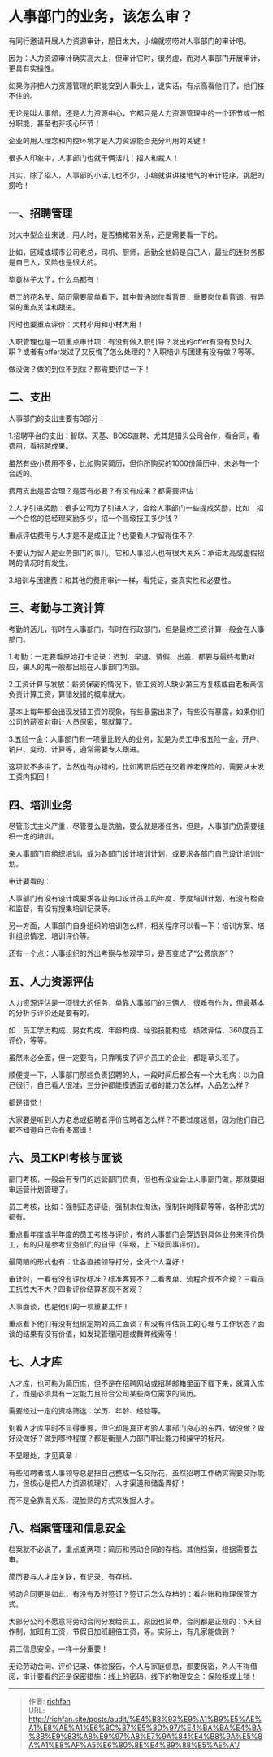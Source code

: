 # 人事部门的业务，该怎么审？

有同行邀请开展人力资源审计，题目太大，小编就唠唠对人事部门的审计吧。

因为：人力资源审计确实高大上，但审计它时，很务虚，而对人事部门开展审计，更具有实操性。

如果你非把人力资源管理的职能安到人事头上，说实话，有点高看他们了，他们接不住的。

无论是叫人事部，还是人力资源中心，它都只是人力资源管理中的一个环节或一部分职能，甚至也非核心环节！

企业的用人理念和内控环境才是人力资源能否充分利用的关键！

很多人印象中，人事部门也就干俩活儿：招人和裁人！

其实，除了招人，人事部的小活儿也不少，小编就讲讲接地气的审计程序，挑肥的捞哈！

## 一、招聘管理

对大中型企业来说，用人时，是否搞裙带关系，还是需要看一下的。

比如，区域或城市公司老总，司机、厨师，后勤全他妈是自己人，最扯的连财务都是自己人，风险也是很大的。

毕竟林子大了，什么鸟都有！

员工的花名册、简历需要简单看下，其中普通岗位看背景，重要岗位看背调，有异常的重点关注和跟进。

同时也要重点评价：大材小用和小材大用！

入职管理也是一项重点审计项：有没有做入职引导？发出的offer有没有及时入职？或者有offer发过了又反悔了怎么处理的？入职培训与团建有没有做？等等。

做没做？做的到位不到位？都需要评估一下！

## 二、支出

人事部门的支出主要有3部分：

1.招聘平台的支出：智联、天基、BOSS直聘、尤其是猎头公司合作，看合同，看费用，看招聘成果。

虽然有些小费用不多，比如购买简历，但你所购买的1000份简历中，未必有一个合适的。

费用支出是否合理？是否有必要？有没有成果？都需要评估！

2.人才引进奖励：很多公司为了引进人才，会给人事部门一些提成奖励，比如：招一个合格的总经理奖励多少，招一个高级技工多少钱？

重点评估费用与人才是不是成正比？也要看人才留得住不？

不要认为留人是业务部门的事儿，它和人事招人也有很大关系：承诺太高或虚假招聘的情况时有发生。

3.培训与团建费：和其他的费用审计一样，看凭证，查真实性和必要性。

## 三、考勤与工资计算

考勤的活儿，有时在人事部门，有时在行政部门，但是最终工资计算一般会在人事部门。

1.考勤：一定要看原始打卡记录：迟到、早退、请假、出差，都要与最终考勤对应，骗人的鬼一般都出现在人事部门内部。

2.工资计算与发放：薪资保密的情况下，管工资的人缺少第三方复核或由老板亲信负责计算工资，算错发错的概率就大。

基本上每年都会出现发错工资的现象，有些暴露出来了，有些没有暴露，如果你们公司的薪资对审计人员保密，那就算了。

3.五险一金：人事部门有一项量比较大的业务，就是为员工申报五险一金，开户、销户、变动、计算等，通常需要专人跟进。

这项就不多讲了，当然也有办错的，比如离职后还在交着养老保险的，需要从未发工资内扣回！

## 四、培训业务

尽管形式主义严重，尽管要么是洗脑，要么就是凑任务，但是，人事部门仍需要组织一定的培训。

亲人事部门自组织培训，或为各部门设计培训计划，或要求各部门自己设计培训计划。

审计要看的：

人事部门有没有设计或要求各业务口设计员工的年度、季度培训计划，有没有检查和监督，有没有搜集培训记录等。

另一方面，人事部门自身组织的培训怎么样，相关程序可以看一下：培训方案、培训组织情况、培训评价等。

还有一个点：人事组织的外出考察与参观学习，是否变成了“公费旅游”？

## 五、人力资源评估

人力资源评估是一项很大的任务，单靠人事部门的三俩人，很难有作为，但最基本的分析与评价还是要有的。

如：员工学历构成、男女构成、年龄构成、经验技能构成、绩效评估、360度员工评价，等等。

虽然未必全面，但一定要有，只靠嘴皮子评价员工的企业，都是草头班子。

顺便提一下，人事部门那些负责招聘的人，一段时间后都会有一个大毛病：以为自己很行，自己看人很准，三分钟都能摸透面试者的能力怎么样，人品怎么样？

都是错觉！

大家要是听到人力老总或招聘者评价应聘者怎么样？不要过度迷信，因为他们自己都不知道自己会有多离谱！

## 六、员工KPI考核与面谈

部门考核，一般会有专门的运营部门负责，但也有企业会让人事部门做，那就要细审运营计划管理了。

员工考核，比如：强制正态评级，强制末位淘汰，强制转岗降薪等等，各种形式的都有。

重点看年度或半年度的员工考核与评价，有的人事部门会穿透到具体业务来评价员工，有的只是参考业务部门的自评（平级，上下级同事评价）。

最简陋的形式也有：让各直接领导打分，全凭个人喜好！

审计时，一看有没有评价标准？标准客观不？二看表单、流程合规不合规？三看员工抗性大不大？四看评价结算客观不客观？

人事面谈，也是他们的一项重要工作！

重点看下他们有没有组织定期的员工面谈？有没有评估员工的心理与工作状态？面谈的结果有没有价值，如发现管理问题或舞弊线索等！

## 七、人才库

人才库，也可称为简历库，但不是在招聘网站或招聘邮箱里面下载下来，就算入库了，而是必须具有一定能力且符合公司某些岗位需求的简历。

需要经过一定的资格筛选：学历、年龄、经验等。

别看人才库平时不显得重要，但它却是真正考验人事部门良心的东西，做没做？做好没做好？做到哪种程度？都是衡量人力部门职业能力和操守的标尺。

不显眼处，才见真章！

有些招聘者或人事领导总是把自己整成一名交际花，虽然招聘工作确实需要交际能力，但核心是把人力资源梳理好，人才渠道和储备弄好！

而不是全靠混关系，混脸熟的方式来发掘人才。

## 八、档案管理和信息安全

档案就不必说了，重点查两项：简历和劳动合同的存档。其他档案，根据需要去审。

简历要与人才库关联，有记录、有存档。

劳动合同更是如此，有没有及时签订？签订后怎么存档的：看台账和物理保管方式。

大部分公司不愿意将劳动合同分发给员工，原因也简单，合同都是正规的：5天日作制，加班有工资，节假日加班翻倍工资，等。实际上，有几家能做到？

员工信息安全，一样十分重要！

无论劳动合同、评价记录、体验报告，个人与家庭信息，都要保密，外人不得借阅，审计要看的还是保密措施：线上的密码，线下的物理安全：保险柜或上锁！

---

> 作者: [richfan](https://richfan.site/)  
> URL: http://richfan.site/posts/audit/%E4%B8%93%E9%A1%B9%E5%AE%A1%E8%AE%A1%E6%8C%87%E5%8D%97/%E4%BA%BA%E4%BA%8B%E9%83%A8%E9%97%A8%E7%9A%84%E4%B8%9A%E5%8A%A1%E8%AF%A5%E6%80%8E%E4%B9%88%E5%AE%A1/  

